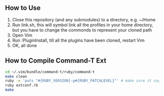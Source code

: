 How to Use
----------

1. Close this repository (and any submodules) to a directory, e.g. ~/Home
2. Run link.sh, this will symbol link all the profiles in your home directory, but you have to change the commonds to represent your cloned path
3. Open Vim
4. Run :PluginInstall, till all the plugins have been cloned, restart Vim
5. OK, all done

How to Compile Command-T Ext
----------------------------

```bash
cd ~/.vim/bundle/command-t/ruby/command-t
make clean
ruby -e 'puts "#{RUBY_VERSION}-p#{RUBY_PATCHLEVEL}"' # make sure it says 2.0.0
ruby extconf.rb
make
```

